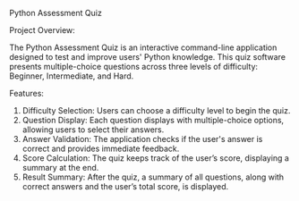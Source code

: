 Python Assessment Quiz

Project Overview:

The Python Assessment Quiz is an interactive command-line
 application designed to test and improve users' Python knowledge. 
 This quiz software presents multiple-choice questions across 
 three levels of difficulty: Beginner, Intermediate, and Hard.

Features:

1. Difficulty Selection: Users can choose a difficulty 
   level to begin the quiz.
2. Question Display: Each question displays with multiple-choice options,
   allowing users to select their answers.
3. Answer Validation: The application checks if the user's answer
   is correct and provides immediate feedback.
4. Score Calculation: The quiz keeps track of the user’s score,
   displaying a summary at the end.
5. Result Summary: After the quiz, a summary of all questions, 
   along with correct answers and the user’s total score, is displayed.